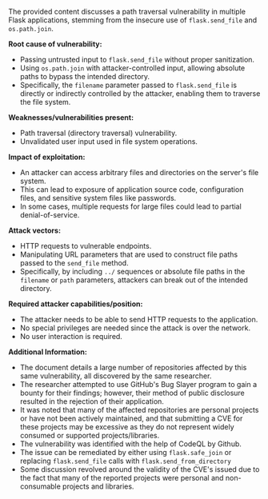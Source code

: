 The provided content discusses a path traversal vulnerability in multiple Flask applications, stemming from the insecure use of `flask.send_file` and `os.path.join`.

**Root cause of vulnerability:**

- Passing untrusted input to `flask.send_file` without proper sanitization.
- Using `os.path.join` with attacker-controlled input, allowing absolute paths to bypass the intended directory.
- Specifically, the `filename` parameter passed to `flask.send_file` is directly or indirectly controlled by the attacker, enabling them to traverse the file system.

**Weaknesses/vulnerabilities present:**

- Path traversal (directory traversal) vulnerability.
- Unvalidated user input used in file system operations.

**Impact of exploitation:**

- An attacker can access arbitrary files and directories on the server's file system.
- This can lead to exposure of application source code, configuration files, and sensitive system files like passwords.
- In some cases, multiple requests for large files could lead to partial denial-of-service.

**Attack vectors:**

- HTTP requests to vulnerable endpoints.
- Manipulating URL parameters that are used to construct file paths passed to the `send_file` method.
- Specifically, by including `../` sequences or absolute file paths in the `filename` or `path` parameters, attackers can break out of the intended directory.

**Required attacker capabilities/position:**

- The attacker needs to be able to send HTTP requests to the application.
- No special privileges are needed since the attack is over the network.
-  No user interaction is required.

**Additional Information:**
- The document details a large number of repositories affected by this same vulnerability, all discovered by the same researcher.
- The researcher attempted to use GitHub's Bug Slayer program to gain a bounty for their findings; however, their method of public disclosure resulted in the rejection of their application.
- It was noted that many of the affected repositories are personal projects or have not been actively maintained, and that submitting a CVE for these projects may be excessive as they do not represent widely consumed or supported projects/libraries.
- The vulnerability was identified with the help of CodeQL by Github.
- The issue can be remediated by either using `flask.safe_join` or replacing `flask.send_file` calls with `flask.send_from_directory`
- Some discussion revolved around the validity of the CVE's issued due to the fact that many of the reported projects were personal and non-consumable projects and libraries.